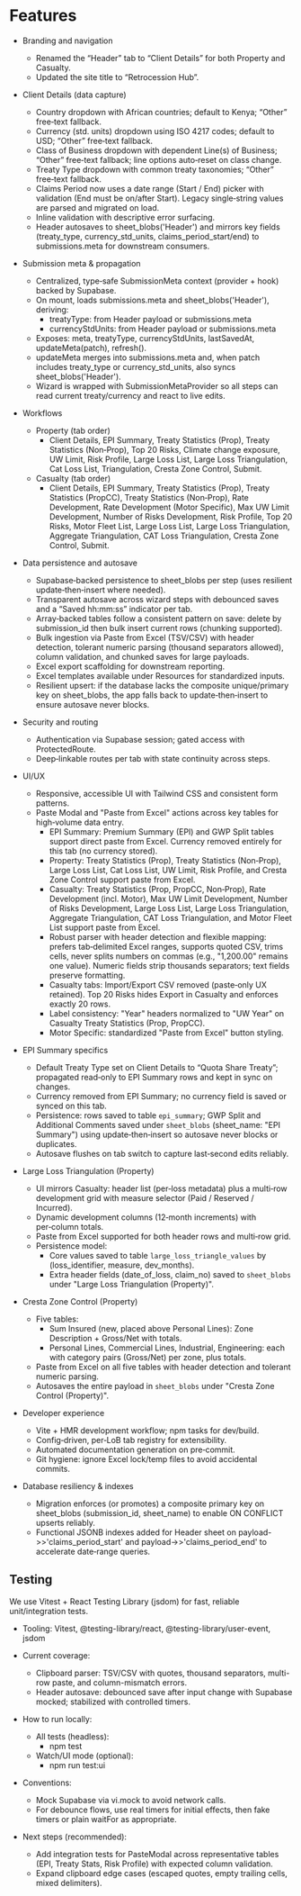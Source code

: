 # Features

- Branding and navigation
	- Renamed the “Header” tab to “Client Details” for both Property and Casualty.
	- Updated the site title to “Retrocession Hub”.

- Client Details (data capture)
	- Country dropdown with African countries; default to Kenya; “Other” free‑text fallback.
	- Currency (std. units) dropdown using ISO 4217 codes; default to USD; “Other” free‑text fallback.
	- Class of Business dropdown with dependent Line(s) of Business; “Other” free‑text fallback; line options auto‑reset on class change.
	- Treaty Type dropdown with common treaty taxonomies; “Other” free‑text fallback.
	- Claims Period now uses a date range (Start / End) picker with validation (End must be on/after Start). Legacy single‑string values are parsed and migrated on load.
	- Inline validation with descriptive error surfacing.
	- Header autosaves to sheet_blobs('Header') and mirrors key fields (treaty_type, currency_std_units, claims_period_start/end) to submissions.meta for downstream consumers.

- Submission meta & propagation
	- Centralized, type‑safe SubmissionMeta context (provider + hook) backed by Supabase.
	- On mount, loads submissions.meta and sheet_blobs('Header'), deriving:
		- treatyType: from Header payload or submissions.meta
		- currencyStdUnits: from Header payload or submissions.meta
	- Exposes: meta, treatyType, currencyStdUnits, lastSavedAt, updateMeta(patch), refresh().
	- updateMeta merges into submissions.meta and, when patch includes treaty_type or currency_std_units, also syncs sheet_blobs('Header').
	- Wizard is wrapped with SubmissionMetaProvider so all steps can read current treaty/currency and react to live edits.

- Workflows
	- Property (tab order)
		- Client Details, EPI Summary, Treaty Statistics (Prop), Treaty Statistics (Non‑Prop), Top 20 Risks, Climate change exposure, UW Limit, Risk Profile, Large Loss List, Large Loss Triangulation, Cat Loss List, Triangulation, Cresta Zone Control, Submit.
	- Casualty (tab order)
		- Client Details, EPI Summary, Treaty Statistics (Prop), Treaty Statistics (PropCC), Treaty Statistics (Non‑Prop), Rate Development, Rate Development (Motor Specific), Max UW Limit Development, Number of Risks Development, Risk Profile, Top 20 Risks, Motor Fleet List, Large Loss List, Large Loss Triangulation, Aggregate Triangulation, CAT Loss Triangulation, Cresta Zone Control, Submit.

- Data persistence and autosave
	- Supabase‑backed persistence to sheet_blobs per step (uses resilient update‑then‑insert where needed).
	- Transparent autosave across wizard steps with debounced saves and a “Saved hh:mm:ss” indicator per tab.
	- Array‑backed tables follow a consistent pattern on save: delete by submission_id then bulk insert current rows (chunking supported).
	- Bulk ingestion via Paste from Excel (TSV/CSV) with header detection, tolerant numeric parsing (thousand separators allowed), column validation, and chunked saves for large payloads.
	- Excel export scaffolding for downstream reporting.
	- Excel templates available under Resources for standardized inputs.
	- Resilient upsert: if the database lacks the composite unique/primary key on sheet_blobs, the app falls back to update‑then‑insert to ensure autosave never blocks.

- Security and routing
	- Authentication via Supabase session; gated access with ProtectedRoute.
	- Deep‑linkable routes per tab with state continuity across steps.

- UI/UX
	- Responsive, accessible UI with Tailwind CSS and consistent form patterns.
	- Paste Modal and "Paste from Excel" actions across key tables for high‑volume data entry.
		- EPI Summary: Premium Summary (EPI) and GWP Split tables support direct paste from Excel. Currency removed entirely for this tab (no currency stored).
		- Property: Treaty Statistics (Prop), Treaty Statistics (Non‑Prop), Large Loss List, Cat Loss List, UW Limit, Risk Profile, and Cresta Zone Control support paste from Excel.
		- Casualty: Treaty Statistics (Prop, PropCC, Non‑Prop), Rate Development (incl. Motor), Max UW Limit Development, Number of Risks Development, Large Loss List, Large Loss Triangulation, Aggregate Triangulation, CAT Loss Triangulation, and Motor Fleet List support paste from Excel.
		- Robust parser with header detection and flexible mapping: prefers tab‑delimited Excel ranges, supports quoted CSV, trims cells, never splits numbers on commas (e.g., "1,200.00" remains one value). Numeric fields strip thousands separators; text fields preserve formatting.
		- Casualty tabs: Import/Export CSV removed (paste‑only UX retained). Top 20 Risks hides Export in Casualty and enforces exactly 20 rows.
		- Label consistency: "Year" headers normalized to "UW Year" on Casualty Treaty Statistics (Prop, PropCC).
		- Motor Specific: standardized "Paste from Excel" button styling.

- EPI Summary specifics
	- Default Treaty Type set on Client Details to “Quota Share Treaty”; propagated read‑only to EPI Summary rows and kept in sync on changes.
	- Currency removed from EPI Summary; no currency field is saved or synced on this tab.
	- Persistence: rows saved to table `epi_summary`; GWP Split and Additional Comments saved under `sheet_blobs` (sheet_name: "EPI Summary") using update‑then‑insert so autosave never blocks or duplicates.
	- Autosave flushes on tab switch to capture last‑second edits reliably.

- Large Loss Triangulation (Property)
	- UI mirrors Casualty: header list (per‑loss metadata) plus a multi‑row development grid with measure selector (Paid / Reserved / Incurred).
	- Dynamic development columns (12‑month increments) with per‑column totals.
	- Paste from Excel supported for both header rows and multi‑row grid.
	- Persistence model:
		- Core values saved to table `large_loss_triangle_values` by (loss_identifier, measure, dev_months).
		- Extra header fields (date_of_loss, claim_no) saved to `sheet_blobs` under "Large Loss Triangulation (Property)".

- Cresta Zone Control (Property)
	- Five tables:
		- Sum Insured (new, placed above Personal Lines): Zone Description + Gross/Net with totals.
		- Personal Lines, Commercial Lines, Industrial, Engineering: each with category pairs (Gross/Net) per zone, plus totals.
	- Paste from Excel on all five tables with header detection and tolerant numeric parsing.
	- Autosaves the entire payload in `sheet_blobs` under "Cresta Zone Control (Property)".

- Developer experience
	- Vite + HMR development workflow; npm tasks for dev/build.
	- Config‑driven, per‑LoB tab registry for extensibility.
	- Automated documentation generation on pre‑commit.
	- Git hygiene: ignore Excel lock/temp files to avoid accidental commits.

- Database resiliency & indexes
	- Migration enforces (or promotes) a composite primary key on sheet_blobs (submission_id, sheet_name) to enable ON CONFLICT upserts reliably.
	- Functional JSONB indexes added for Header sheet on payload->>'claims_period_start' and payload->>'claims_period_end' to accelerate date‑range queries.

## Testing

We use Vitest + React Testing Library (jsdom) for fast, reliable unit/integration tests.

- Tooling: Vitest, @testing-library/react, @testing-library/user-event, jsdom
- Current coverage:
	- Clipboard parser: TSV/CSV with quotes, thousand separators, multi-row paste, and column-mismatch errors.
	- Header autosave: debounced save after input change with Supabase mocked; stabilized with controlled timers.
- How to run locally:

	- All tests (headless):
		- npm test
	- Watch/UI mode (optional):
		- npm run test:ui

- Conventions:
	- Mock Supabase via vi.mock to avoid network calls.
	- For debounce flows, use real timers for initial effects, then fake timers or plain waitFor as appropriate.

- Next steps (recommended):
	- Add integration tests for PasteModal across representative tables (EPI, Treaty Stats, Risk Profile) with expected column validation.
	- Expand clipboard edge cases (escaped quotes, empty trailing cells, mixed delimiters).

